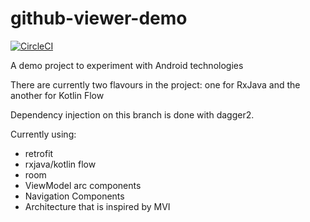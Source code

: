 # github-viewer-demo
[![CircleCI](https://circleci.com/gh/gookman/github-viewer-demo.svg?style=svg)](https://circleci.com/gh/gookman/github-viewer-demo)

A demo project to experiment with Android technologies

There are currently two flavours in the project: one for RxJava and the another for Kotlin Flow

Dependency injection on this branch is done with dagger2.

Currently using:
- retrofit
- rxjava/kotlin flow
- room
- ViewModel arc components
- Navigation Components
- Architecture that is inspired by MVI
